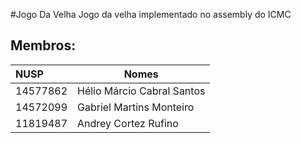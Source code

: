 #Jogo Da Velha
Jogo da velha implementado no assembly do ICMC

## Membros:
</td>
        </tr>
    </tbody>
</table>

| NUSP     | Nomes                      |
| :--------| ---------------------------|
| 14577862 | Hélio Márcio Cabral Santos |  
| 14572099 |  Gabriel Martins Monteiro  |
| 11819487 |    Andrey Cortez Rufino    |
